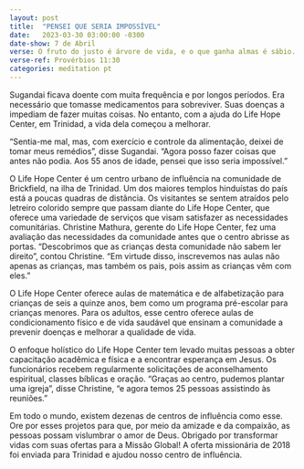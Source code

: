 ```yaml
---
layout: post
title:  "PENSEI QUE SERIA IMPOSSÍVEL"
date:   2023-03-30 03:00:00 -0300
date-show: 7 de Abril
verse: O fruto do justo é árvore de vida, e o que ganha almas é sábio.
verse-ref: Provérbios 11:30
categories: meditation pt
---
```


Sugandai ficava doente com muita frequência e por longos períodos. Era necessário que tomasse medicamentos para sobreviver. Suas doenças a impediam de fazer muitas coisas. No entanto, com a ajuda do Life Hope Center, em Trinidad, a vida dela começou a melhorar.

“Sentia-me mal, mas, com exercício e controle da alimentação, deixei de tomar meus remédios”, disse Sugandai. “Agora posso fazer coisas que antes não podia. Aos 55 anos de idade, pensei que isso seria impossível.”

O Life Hope Center é um centro urbano de influência na comunidade de Brickfield, na ilha de Trinidad. Um dos maiores templos hinduístas do país está a poucas quadras de distância. Os visitantes se sentem atraídos pelo letreiro colorido sempre que passam diante do Life Hope Center, que oferece uma variedade de serviços que visam satisfazer as necessidades comunitárias. Christine Mathura, gerente do Life Hope Center, fez uma avaliação das necessidades da comunidade antes que o centro abrisse as portas. “Descobrimos que as crianças desta comunidade não sabem ler direito”, contou Christine. “Em virtude disso, inscrevemos nas aulas não apenas as crianças, mas também os pais, pois assim as crianças vêm com eles.”

O Life Hope Center oferece aulas de matemática e de alfabetização para crianças de seis a quinze anos, bem como um programa pré-escolar para crianças menores. Para os adultos, esse centro oferece aulas de condicionamento físico e de vida saudável que ensinam a comunidade a prevenir doenças e melhorar a qualidade de vida.

O enfoque holístico do Life Hope Center tem levado muitas pessoas a obter capacitação acadêmica e física e a encontrar esperança em Jesus. Os funcionários recebem regularmente solicitações de aconselhamento espiritual, classes bíblicas e oração. “Graças ao centro, pudemos plantar uma igreja”, disse Christine, “e agora temos 25 pessoas assistindo às reuniões.”

Em todo o mundo, existem dezenas de centros de influência como esse. Ore por esses projetos para que, por meio da amizade e da compaixão, as pessoas possam vislumbrar o amor de Deus. Obrigado por transformar vidas com suas ofertas para a Missão Global! A oferta missionária de 2018 foi enviada para Trinidad e ajudou nosso centro de influência.
